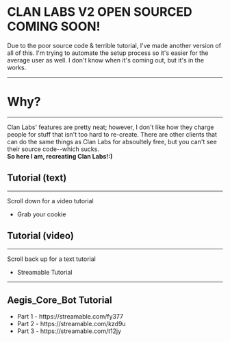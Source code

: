 <h1>CLAN LABS V2 OPEN SOURCED COMING SOON!</h1>
<p>Due to the poor source code & terrible tutorial, I've made another version of all of this.  I'm trying to automate the setup process so it's easier for the average user as well.  I don't know when it's coming out, but it's in the works.</p>

<hr>
<h1>Why?</h1>
<hr>
<p>Clan Labs' features are pretty neat; however, I don't like how they charge people for stuff that isn't too hard to re-create.  There are other clients that can do the same things as Clan Labs for absoultely free, but you can't see their source code--which sucks.<br><b>So here I am, recreating Clan Labs!:)</b></p>
<h2>Tutorial (text)</h2>
<hr>
<p>Scroll down for a video tutorial</p>
<ul>
  <li>Grab your cookie</li>
</ul>
<h2>Tutorial (video)</h2>
<hr>
<p>Scroll back up for a text tutorial</p>
<ul>
  <li>Streamable Tutorial</li>
</ul>
<hr>
<h2>Aegis_Core_Bot Tutorial</h2>
<ul>
  <li>Part 1 - https://streamable.com/fy377</li>
  <li>Part 2 - https://streamable.com/kzd9u</li>
  <li>Part 3 - https://streamable.com/t12jy</li>
</ul>
